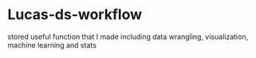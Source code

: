 # Lucas-ds-workflow
stored useful function that I made including data wrangling, visualization, machine learning and stats
